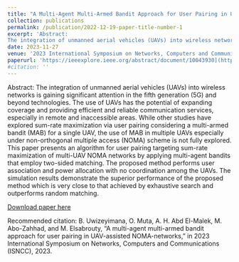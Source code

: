 ```yaml
---
title: "A Multi-Agent Multi-Armed Bandit Approach for User Pairing in UAV-Assisted NOMA-Networks"
collection: publications
permalink: /publication/2022-12-19-paper-title-number-1
excerpt: 'Abstract:
The integration of unmanned aerial vehicles (UAVs) into wireless networks is gaining significant attention in the fifth generation (5G) and beyond technologies. The use of UAVs has the potential of expanding coverage and providing efficient and reliable communication services, especially in remote and inaccessible areas. While other studies have explored sum-rate maximization via user pairing considering a multi-armed bandit (MAB) for a single UAV, the use of MAB in multiple UAVs especially under non-orthogonal multiple access (NOMA) scheme is not fully explored. This paper presents an algorithm for user pairing targeting sum-rate maximization of multi-UAV NOMA networks by applying multi-agent bandits that employ two-sided matching. The proposed method performs user association and power allocation with no coordination among the UAVs. The simulation results demonstrate the superior performance of the proposed method which is very close to that achieved by exhaustive search and outperforms random matching.'
date: 2023-11-27
venue: '2023 International Symposium on Networks, Computers and Communications (ISNCC)'
paperurl: 'https://ieeexplore.ieee.org/abstract/document/10043930](https://ieeexplore.ieee.org/document/10323784)'
#citation: ''
---
```

Abstract:
The integration of unmanned aerial vehicles (UAVs) into wireless networks is gaining significant attention in the fifth generation (5G) and beyond technologies. The use of UAVs has the potential of expanding coverage and providing efficient and reliable communication services, especially in remote and inaccessible areas. While other studies have explored sum-rate maximization via user pairing considering a multi-armed bandit (MAB) for a single UAV, the use of MAB in multiple UAVs especially under non-orthogonal multiple access (NOMA) scheme is not fully explored. This paper presents an algorithm for user pairing targeting sum-rate maximization of multi-UAV NOMA networks by applying multi-agent bandits that employ two-sided matching. The proposed method performs user association and power allocation with no coordination among the UAVs. The simulation results demonstrate the superior performance of the proposed method which is very close to that achieved by exhaustive search and outperforms random matching.

[Download paper here](https://ieeexplore.ieee.org/abstract/document/10043930](https://ieeexplore.ieee.org/document/10323784))

Recommended citation: B. Uwizeyimana, O. Muta, A. H. Abd El-Malek, M. Abo-Zahhad, and M. Elsabrouty, “A multi-agent multi-armed bandit approach for user pairing in UAV-assisted NOMA-networks,” in 2023 International Symposium on Networks, Computers and Communications (ISNCC), 2023.

